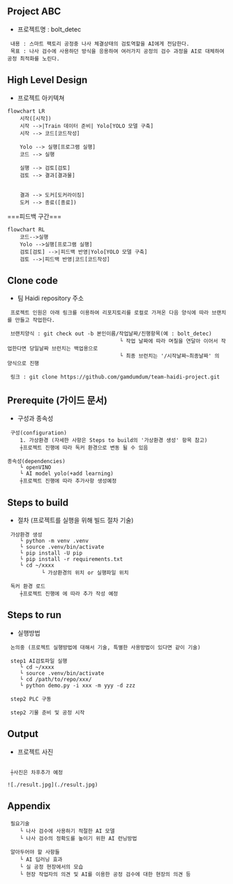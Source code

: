 ## Project ABC

* 프로젝트명 : bolt_detec

```shell
 내용 : 스마트 팩토리 공정중 나사 체결상태의 검토역할을 AI에게 전담한다.
 목표 : 나사 검수에 사용하던 방식을 응용하여 여러가지 공정의 검수 과정을 AI로 대체하여 공정 최적화를 노린다.
```

## High Level Design

* 프로젝트 아키텍쳐

```mermaid
flowchart LR
    시작([시작])
    시작 -->|Train 데이터 준비| Yolo[YOLO 모델 구축]
    시작 --> 코드[코드작성]

    Yolo --> 실행[프로그램 실행]
    코드 --> 실행

    실행 --> 검토[검토]
    검토 --> 결과[결과물]


    결과 --> 도커[도커라이징]
    도커 --> 종료([종료])

```

===피드백 구간===

```mermaid
flowchart RL
    코드-->실행
    Yolo -->실행[프로그램 실행]
    검토[검토] -->|피드백 반영|Yolo[YOLO 모델 구축]
    검토 -->|피드백 반영|코드[코드작성]
```

## Clone code

* 팀 Haidi repository 주소

```shell
 프로젝트 인원은 아래 링크를 이용하여 리포지토리를 로컬로 가져온 다음 양식에 따라 브랜치를 만들고 작업한다.

 브랜치양식 : git check out -b 본인이름/작업날짜/진행항목(예 : bolt_detec)
                                    └ 작업 날짜에 따라 며칠을 연달아 이어서 작업한다면 당일날짜 브런치는 백업용으로
                                    └ 최종 브런치는 '/시작날짜~최종날짜' 의 양식으로 진행
                                      
 링크 : git clone https://github.com/gamdumdum/team-haidi-project.git
```

## Prerequite (가이드 문서)

* 구성과 종속성

```shell
 구성(configuration)
    1. 가상환경 (자세한 사항은 Steps to build의 '가상환경 생성' 항목 참고)
    ┼프로젝트 진행에 따라 독커 환경으로 변동 될 수 있음
```

```shell
종속성(dependencies)
    └ openVINO
    └ AI model yolo(+add learning)
    ┼프로젝트 진행에 따라 추가사항 생성예정
```


## Steps to build

* 절차 (프로젝트를 실행을 위해 빌드 절차 기술)

```shell
 가상환경 생성
    └ python -m venv .venv
    └ source .venv/bin/activate
    └ pip install -U pip
    └ pip install -r requirements.txt
    └ cd ~/xxxx
           └ 가상환경의 위치 or 실행파일 위치
```

```shell
 독커 환경 로드
    ┼프로젝트 진행에 에 따라 추가 작성 예정
```

## Steps to run

* 실행방법

```shell
 논의중 (프로젝트 실행방법에 대해서 기술, 특별한 사용방법이 있다면 같이 기술)

 step1 AI검토파일 실행
    └ cd ~/xxxx
    └ source .venv/bin/activate
    └ cd /path/to/repo/xxx/
    └ python demo.py -i xxx -m yyy -d zzz

 step2 PLC 구동

 step2 기물 준비 및 공정 시작

```

## Output

* 프로젝트 사진


```shell

 ┼사진은 차후추가 예정

![./result.jpg](./result.jpg)

```

## Appendix

```shell
 필요기술
    └ 나사 검수에 사용하기 적절한 AI 모델
    └ 나사 검수의 정확도를 높이기 위한 AI 런닝방법
```

```shell
 알아두어야 할 사항들
    └ AI 딥러닝 효과
    └ 실 공정 현장에서의 모습
    └ 현장 작업자의 의견 및 AI를 이용한 공정 검수에 대한 현장의 의견 등
```

